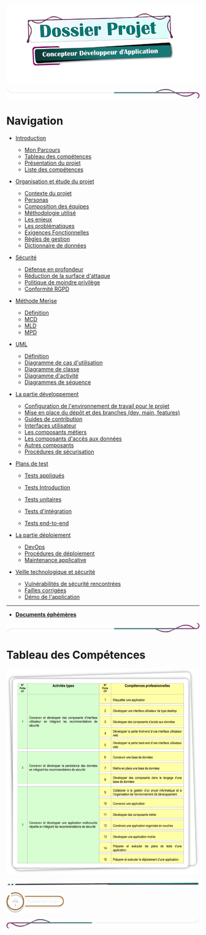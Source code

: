 ![titre_cda_main_img](./assets/img/main_cda_title.png)

![mep_top](./assets/line/border_deco_rt.png)

# Navigation

- [Introduction]()

  - [Mon Parcours](./doc/presentation_intro.md)
  - [Tableau des compétences](#tableau-des-compétences)
  - [Présentation du projet](./doc/presentation.md)
  - [Liste des compétences](./doc/liste_competences.md)

- [Organisation et étude du projet]()

  - [Contexte du projet](./doc/contexte_projet.md)
  - [Personas](./doc/personas.md)
  - [Composition des équipes](./doc/composition_equipe.md)
  - [Méthodologie utilisé](./doc/methodologie_agile.md)
  - [Les enjeux](./doc/enjeux.md)
  - [Les problématiques](./doc/problematiques.md)
  - [Exigences Fonctionnelles](./doc/exigences_focntionelles.md)
  - [Règles de gestion](./doc/regles_gestion.md)
  - [Dictionnaire de données](./doc/dictionnaire_donnees.md)

- [Sécurité]()

  - [Défense en profondeur](./doc/merise_definition.md)
  - [Réduction de la surface d'attaque](./doc/merise/mcd.md)
  - [Politique de moindre privilège](./doc/merise/mld.md)
  - [Conformité RGPD]()

- [Méthode Merise]()

  - [Définition](./doc/merise_definition.md)
  - [MCD](./doc/merise/mcd.md)
  - [MLD](./doc/merise/mld.md)
  - [MPD]()

- [UML]()

  - [Définition](./doc/merise_definition.md)
  - [Diagramme de cas d'utilisation](./doc/merise_definition.md)
  - [Diagramme de classe](./doc/merise_definition.md)
  - [Diagramme d'activité](./doc/merise_definition.md)
  - [Diagrammes de séquence](./doc/merise_definition.md)

- [La partie développement]()

  - [Configuration de l'environnement de travail pour le projet](#configuration-environnement)
  - [Mise en place du dépôt et des branches (dev, main, features)](#mise-en-place-depot-branches)
  - [Guides de contribution](#guides-contribution)
  - [Interfaces utilisateur](#interfaces-utilisateur)
  - [Les composants métiers](#composants-metiers)
  - [Les composants d'accès aux données](#composants-acces-donnees)
  - [Autres composants](#autres-composants)
  - [Procédures de sécurisation](#procedures-securisation)

- [Plans de test]()

  - [Tests appliqués]()

  - [Tests Introduction](./doc/test_introduction.md)
  - [Tests unitaires](./doc/test_unitaires.md)
  - [Tests d'intégration](./doc/test_integration.md)
  - [Tests end-to-end](./doc/test_end_to_end.md)

- [La partie déploiement]()

  - [DevOps](#devops)
  - [Procédures de déploiement](#procedures-deploiement)
  - [Maintenance applicative](#maintenance-applicative)

- [Veille technologique et sécurité]()

  - [Vulnérabilités de sécurité rencontrées](#vulnerabilites-securite)
  - [Failles corrigées](#failles-corrigees)
  - [Démo de l'application](#demo-application)

---

- [**Documents éphémères**](./doc/tools_dev.md)

![mep_top](./assets/line/border_deco_rb.png)

# Tableau des Compétences

![CDA_Tableau](assets/img/COMPET.png)

![mep_top](./assets/line/line-teal-point_r.png)

<!-- ![mep_top](./assets/line/line-teal-point_r.png) -->

<a href="#navigation"> <img src="assets/button/back_to_top.png" alt="Back to top" style="width: 150px; height: auto;"></a>

![border](assets/line/border_deco_l.png)
